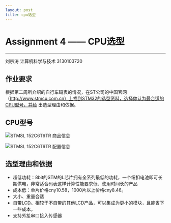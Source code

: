 ```yaml
---
layout: post
title: cpu选型
---
```

# Assignment 4 —— CPU选型
---
刘宗涛 计算机科学与技术 3130103720

## 作业要求

根据第二周所介绍的自行车码表的情况，在ST公司的中国官网（http://www.stmcu.com.cn）上找到STM32的选型资料，选择你认为最合适的CPU型号，并给 出选型理由和依据。

## CPU型号

![STM8L 152C6T6TR 商品信息](http://7xljx0.com1.z0.glb.clouddn.com/%E5%B1%8F%E5%B9%95%E5%BF%AB%E7%85%A7%202016-03-23%20%E4%B8%8B%E5%8D%881.07.45.png?imageView/2/w/619/q/90)


![STM8L 152C6T6TR 配置信息](http://7xljx0.com1.z0.glb.clouddn.com/%E5%B1%8F%E5%B9%95%E5%BF%AB%E7%85%A7%202016-03-23%20%E4%B8%8B%E5%8D%881.22.18.png)

## 选型理由和依据

* 超低功耗：8bit的STM的L芯片拥有全系列最低的功耗，一个纽扣电池即可长期供电，非常适合码表这样计算性能要求低、使用时间长的产品
* 成本低：单片价格cny10.58，1000片以上价格cny8.46。
* 大小、重量合适
* 自带LCD。相较于不自带的其他LCD产品，可以集成为更小的模块，且能省下一些成本。
* 支持外接串口接入传感器




